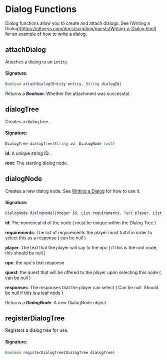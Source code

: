 # Dialog Functions
 Dialog functions allow you to create and attach dialogs.
 See (Writing a Dialog)[https://atherys.com/docs/scripting/quests/Writing-a-Dialog.html]
 for an example of how to write a dialog.

## attachDialog

Attaches a dialog to an `Entity`.

#### Signature:
```js
Boolean attachDialog(Entity entity, String dialogId)
```

Returns a _**Boolean**_: Whether the attachment was successful.

## dialogTree

Creates a dialog tree.

#### Signature:
```js
DialogTree dialogTree(String id, DialogNode root)
```

**id**: A unique string ID.

**root**: The starting dialog node.

## dialogNode

Creates a new dialog node. See
 [Writing a Dialog](https://atherys.com/docs/scripting/quests/Writing-a-Dialog.html) for how to use it.

#### Signature:
```js
DialogNode dialogNode(Integer id, List requirements, Text player, List npc, Quest quest, List responses)
```

**id**:           The numerical id of the node ( must be unique within the Dialog Tree )

**requirements**: The list of requirements the player must fulfill in order to select this as a response ( can be null )

**player**:       The text that the player will say to the npc ( if this is the root node, this should be null )

**npc**:          the npc's text response

**quest**:        the quest that will be offered to the player upon selecting this node ( can be null )

**responses**:    The responses that the player can select ( Can be null. Should be null if this is a leaf node )

Returns a _**DialogNode**_: A new DialogNode object

## registerDialogTree

Registers a dialog tree for use.

#### Signature:
```js
Boolean registerDialogTree(DialogTree dialogTree)
```

